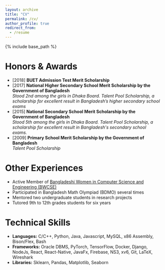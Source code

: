 ```yaml
---
layout: archive
title: "CV"
permalink: /cv/
author_profile: true
redirect_from:
  - /resume
---
```


{% include base_path %}


Honors & Awards
=====
- [2018] **BUET Admission Test Merit Scholarship**
- [2017] **National Higher Secondary School Merit Scholarship by the Government of Bangladesh** \
*Stood 2nd among the girls in Dhaka Board. Talent Pool Scholarship, a scholarship for excellent result in Bangladesh’s higher secondary school exams*
- [2015] **National Secondary School Merit Scholarship by the Government of Bangladesh** \
*Stood 5th among the girls in Dhaka Board. Talent Pool Scholarship, a scholarship for excellent result in Bangladesh's secondary school exams.*
- [2009] **Primary School Merit Scholarship by the Government of Bangladesh** \
*Talent Pool Scholarship*

Other Experiences
=====
- Active Member of [Bangladeshi Women in Computer Science and Engineering (BWCSE)](https://bwcse.wordpress.com/)
- Participated in Bangladesh Math Olympiad (BDMO) several times
- Mentored two undergraduate students in research projects
- Tutored 9th to 12th grades students for six years


Technical Skills
======
- **Languages:** C/C++, Python, Java, Javascript, MySQL, x86 Assembly, Bison/Flex, Bash
- **Frameworks:** Oracle DBMS, PyTorch, TensorFlow, Docker, Django, NodeJs, React, React-Native, JavaFx, Firebase,  NS3, xv6, Git, LaTeX, Wireshark
- **Libraries:** Sklearn, Pandas, Matplotlib, Seaborn


<!-- Publications
======
  <ul>
  {% for post in site.publications reversed %}
    <li> {{ post.title }} </li>
  {% endfor %}
  </ul>


Research Experience
======
  <ul>
  {% for post in site.teaching reversed %}
    <li> {{ post.title }} </li>
  {% endfor %}
  </ul>
 -->
